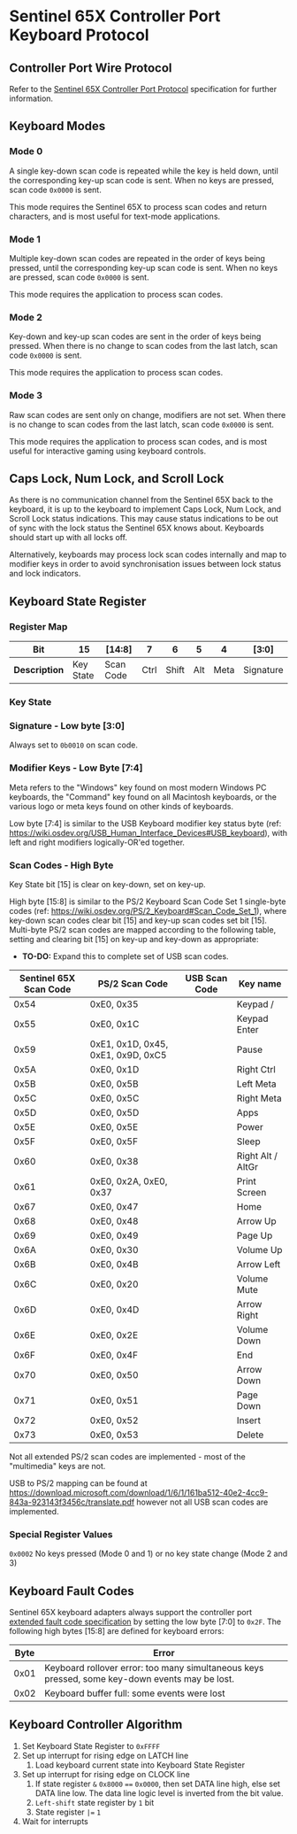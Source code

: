 # Sentinel 65X Controller Port Keyboard Protocol

## Controller Port Wire Protocol

Refer to the [Sentinel 65X Controller Port Protocol](sentinel-65x-controller-port-protocol.md) specification for further information.

## Keyboard Modes

### Mode 0

A single key-down scan code is repeated while the key is held down, until the corresponding key-up scan code is sent. When no keys are pressed, scan code `0x0000` is sent.

This mode requires the Sentinel 65X to process scan codes and return characters, and is most useful for text-mode applications.

### Mode 1

Multiple key-down scan codes are repeated in the order of keys being pressed, until the corresponding key-up scan code is sent. When no keys are pressed, scan code `0x0000` is sent.

This mode requires the application to process scan codes.

### Mode 2

Key-down and key-up scan codes are sent in the order of keys being pressed. When there is no change to scan codes from the last latch, scan code `0x0000` is sent.

This mode requires the application to process scan codes.

### Mode 3

Raw scan codes are sent only on change, modifiers are not set. When there is no change to scan codes from the last latch, scan code `0x0000` is sent.

This mode requires the application to process scan codes, and is most useful for interactive gaming using keyboard controls.

## Caps Lock, Num Lock, and Scroll Lock

As there is no communication channel from the Sentinel 65X back to the keyboard, it is up to the keyboard to implement Caps Lock, Num Lock, and Scroll Lock status indications. This may cause status indications to be out of sync with the lock status the Sentinel 65X knows about. Keyboards should start up with all locks off.

Alternatively, keyboards may process lock scan codes internally and map to modifier keys in order to avoid synchronisation issues between lock status and lock indicators.

## Keyboard State Register

### Register Map

|Bit|15|\[14:8]|7|6|5|4|\[3:0]|
|-|-|-|-|-|-|-|-|
|**Description**|Key State|Scan Code|Ctrl|Shift|Alt|Meta|Signature|

### Key State

### Signature - Low byte \[3:0]

Always set to `0b0010` on scan code.

### Modifier Keys - Low Byte \[7:4]

Meta refers to the "Windows" key found on most modern Windows PC keyboards, the "Command" key found on all Macintosh keyboards, or the various logo or meta keys found on other kinds of keyboards.

Low byte \[7:4] is similar to the USB Keyboard modifier key status byte (ref: <https://wiki.osdev.org/USB_Human_Interface_Devices#USB_keyboard>), with left and right modifiers logically-OR'ed together.

### Scan Codes - High Byte

Key State bit \[15] is clear on key-down, set on key-up.

High byte \[15:8] is similar to the PS/2 Keyboard Scan Code Set 1 single-byte codes (ref: <https://wiki.osdev.org/PS/2_Keyboard#Scan_Code_Set_1>), where key-down scan codes clear bit \[15] and key-up scan codes set bit \[15]. Multi-byte PS/2 scan codes are mapped according to the following table, setting and clearing bit \[15] on key-up and key-down as appropriate:

* **TO-DO:** Expand this to complete set of USB scan codes.

|Sentinel 65X Scan Code|PS/2 Scan Code|USB Scan Code|Key name|
|-|-|-|-|
|0x54|0xE0, 0x35||Keypad /|
|0x55|0xE0, 0x1C||Keypad Enter|
|0x59|0xE1, 0x1D, 0x45, 0xE1, 0x9D, 0xC5||Pause|
|0x5A|0xE0, 0x1D||Right Ctrl|
|0x5B|0xE0, 0x5B||Left Meta|
|0x5C|0xE0, 0x5C||Right Meta|
|0x5D|0xE0, 0x5D||Apps|
|0x5E|0xE0, 0x5E||Power|
|0x5F|0xE0, 0x5F||Sleep|
|0x60|0xE0, 0x38||Right Alt / AltGr|
|0x61|0xE0, 0x2A, 0xE0, 0x37||Print Screen|
|0x67|0xE0, 0x47||Home|
|0x68|0xE0, 0x48||Arrow Up|
|0x69|0xE0, 0x49||Page Up|
|0x6A|0xE0, 0x30||Volume Up|
|0x6B|0xE0, 0x4B||Arrow Left|
|0x6C|0xE0, 0x20||Volume Mute|
|0x6D|0xE0, 0x4D||Arrow Right|
|0x6E|0xE0, 0x2E||Volume Down|
|0x6F|0xE0, 0x4F||End|
|0x70|0xE0, 0x50||Arrow Down|
|0x71|0xE0, 0x51||Page Down|
|0x72|0xE0, 0x52||Insert|
|0x73|0xE0, 0x53||Delete|

Not all extended PS/2 scan codes are implemented - most of the "multimedia" keys are not.

USB to PS/2 mapping can be found at <https://download.microsoft.com/download/1/6/1/161ba512-40e2-4cc9-843a-923143f3456c/translate.pdf> however not all USB scan codes are implemented.

### Special Register Values

`0x0002` No keys pressed (Mode 0 and 1) or no key state change (Mode 2 and 3)

## Keyboard Fault Codes

Sentinel 65X keyboard adapters always support the controller port [extended fault code specification](sentinel-65x-controller-port-protocol.md#device-fault-codes) by setting the low byte \[7:0] to `0x2F`. The following high bytes \[15:8] are defined for keyboard errors:

|Byte|Error|
|-|-|
|0x01|Keyboard rollover error: too many simultaneous keys pressed, some key-down events may be lost.|
|0x02|Keyboard buffer full: some events were lost|

## Keyboard Controller Algorithm

1. Set Keyboard State Register to `0xFFFF`
1. Set up interrupt for rising edge on LATCH line
    1. Load keyboard current state into Keyboard State Register
1. Set up interrupt for rising edge on CLOCK line
    1. If state register `&` `0x8000` `==` `0x0000`, then set DATA line high, else set DATA line low. The data line logic level is inverted from the bit value.
    1. `Left-shift` state register by `1` bit
    1. State register `|=` `1`
1. Wait for interrupts
